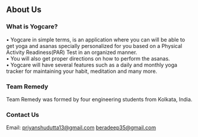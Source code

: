 About Us  
----------------

### What is Yogcare?
• Yogcare in simple terms, is an application where you can will be able
to get yoga and asanas specially personalized for you based on a
Physical Activity Readiness(PAR) Test in an organized manner.<br/>
• You will also get proper directions on how to perform the
asanas.<br/>
• Yogcare will have several features such as a daily and monthly yoga
tracker for maintaining your habit, meditation and many more.

### Team Remedy  
Team Remedy was formed by four engineering students from Kolkata, India. 

### Contact Us
Email: priyanshudutta13@gmail.com
       beradeep35@gmail.com
